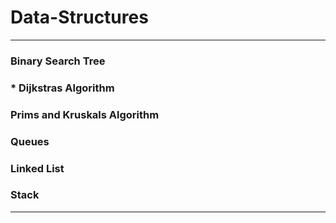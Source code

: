 # Data-Structures
-------------------------------------------------------------------------------------------------------------------------------------------------------------------------------

### Binary Search Tree

### * Dijkstras Algorithm

### Prims and Kruskals Algorithm 

### Queues

### Linked List

### Stack

-------------------------------------------------------------------------------------------------------------------------------------------------------------------------------
